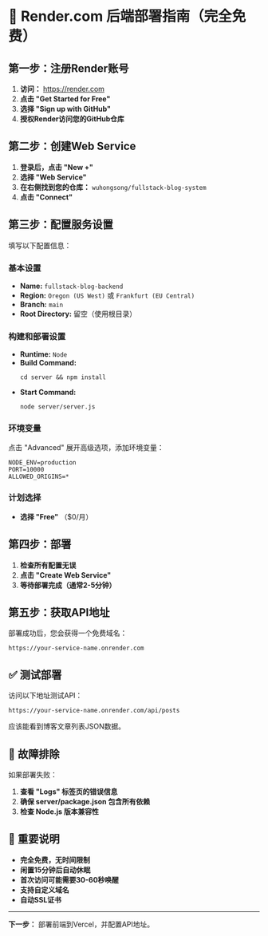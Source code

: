 # 🚀 Render.com 后端部署指南（完全免费）

## 第一步：注册Render账号

1. **访问：** https://render.com
2. **点击 "Get Started for Free"**
3. **选择 "Sign up with GitHub"** 
4. **授权Render访问您的GitHub仓库**

## 第二步：创建Web Service

1. **登录后，点击 "New +"**
2. **选择 "Web Service"**
3. **在右侧找到您的仓库：** `wuhongsong/fullstack-blog-system`
4. **点击 "Connect"**

## 第三步：配置服务设置

填写以下配置信息：

### 基本设置
- **Name:** `fullstack-blog-backend`
- **Region:** `Oregon (US West)` 或 `Frankfurt (EU Central)`
- **Branch:** `main`
- **Root Directory:** 留空（使用根目录）

### 构建和部署设置
- **Runtime:** `Node`
- **Build Command:** 
  ```
  cd server && npm install
  ```
- **Start Command:**
  ```
  node server/server.js
  ```

### 环境变量
点击 "Advanced" 展开高级选项，添加环境变量：

```
NODE_ENV=production
PORT=10000
ALLOWED_ORIGINS=*
```

### 计划选择
- **选择 "Free"** （$0/月）

## 第四步：部署

1. **检查所有配置无误**
2. **点击 "Create Web Service"**
3. **等待部署完成（通常2-5分钟）**

## 第五步：获取API地址

部署成功后，您会获得一个免费域名：
```
https://your-service-name.onrender.com
```

## ✅ 测试部署

访问以下地址测试API：
```
https://your-service-name.onrender.com/api/posts
```

应该能看到博客文章列表JSON数据。

## 🔧 故障排除

如果部署失败：

1. **查看 "Logs" 标签页的错误信息**
2. **确保 server/package.json 包含所有依赖**
3. **检查 Node.js 版本兼容性**

## 🎯 重要说明

- **完全免费，无时间限制**
- **闲置15分钟后自动休眠**
- **首次访问可能需要30-60秒唤醒**
- **支持自定义域名**
- **自动SSL证书**

---

**下一步：** 部署前端到Vercel，并配置API地址。
